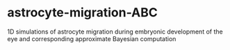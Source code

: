 # astrocyte-migration-ABC
1D simulations of astrocyte migration during embryonic development of the eye and corresponding approximate Bayesian computation
